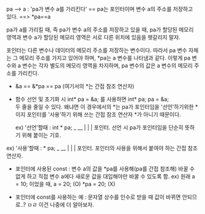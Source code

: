 pa --> a : 'pa가 변수 a를 가리킨다' == pa는 포인터이며 변수 a의 주소를 저장하고 있다. ==> *pa==a

pa가 a를 가리킬 때, 즉 pa가 변수 a의 주소를 저장하고 있을 때,
pa가 할당된 메모리 영역과 변수 a가 할당된 메모리 영역은 서로 다른 위치에 있음을 헷갈리지 말자.

포인터는 다른 변수나 데이터의 메모리 주소를 저장하는 변수이다. 따라서 pa 변수 자체는 그 메모리 주소를 가지고 있어야 하며,
*pa는 a 변수를 나타냄과 같다. 이렇게 pa 변수와 a 변수는 각자 별도의 메모리 영역을 차지하며, 
pa 변수의 값은 a 변수의 메모리 주소를 가리킨다.

- &a == &*pa == pa (여기서의 *는 간접 참조 연산자)

- 함수 선언 및 초기화 시
  int* pa = &a; 를 사용하면
  int* pa;
  pa = &a;  
  두 줄을 줄일 수 있다. 
  왜냐면 이 경우에서의 *는 pa가 포인터임을 '선언'하기위한 *이지 포인터를 '사용'하기 위해 쓰는 간접 참조 연산자 *가 아니기 때문이다.

  ex) '선언'할때 : int * pa;
                       _ __
                       |  |
                       |  포인터.
                      선언 시 pa가 포인터임을 단순히 뜻하기 위해 붙이는 기호.
                    
 ex) '사용'할때 : * pa;
                  _ __
                  |  |
                  |  포인터.
                 포인터의 사용을 위해서 붙여야 하는 간접 참조 연산자.
 


- 포인터에 사용된 const : 변수 a의 값을 *pa를 사용해(pa를 간접 참조해) 바꿀 수 없게 하고
                          직접 변수 a에다 새로운 값을 대입해야만 바꿀 수 있도록 함.
                          ex) 원래 a = 10; 이었을 때,
                              a = 20; (O)
                             *pa = 20; (X)

- 포인터에 const를 사용하는 예 : 문자열 상수를 인수로 받을 때 값이 바뀌면 안되므로..? ㅁㄹ 이건 나중에 더 알아보자.
